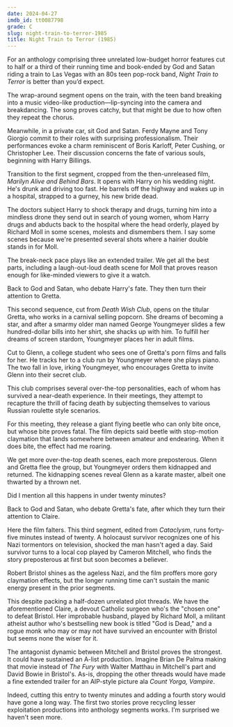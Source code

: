 ```yaml
---
date: 2024-04-27
imdb_id: tt0087798
grade: C
slug: night-train-to-terror-1985
title: Night Train to Terror (1985)
---
```


For an anthology comprising three unrelated low-budget horror features cut to half or a third of their running time and book-ended by God and Satan riding a train to Las Vegas with an 80s teen pop-rock band, _Night Train to Terror_ is better than you’d expect.

<!-- end -->

The wrap-around segment opens on the train, with the teen band breaking into a music video-like production—lip-syncing into the camera and breakdancing. The song proves catchy, but that might be due to how often they repeat the chorus.

Meanwhile, in a private car, sit God and Satan. Ferdy Mayne and Tony Giorgio commit to their roles with surprising professionalism. Their performances evoke a charm reminiscent of Boris Karloff, Peter Cushing, or Christopher Lee. Their discussion concerns the fate of various souls, beginning with Harry Billings.

Transition to the first segment, cropped from the then-unreleased film, <span data-imdb-id="tt0104817">_Marilyn Alive and Behind Bars_</span>. It opens with Harry on his wedding night. He's drunk and driving too fast. He barrels off the highway and wakes up in a hospital, strapped to a gurney, his new bride dead.

The doctors subject Harry to shock therapy and drugs, turning him into a mindless drone they send out in search of young women, whom Harry drugs and abducts back to the hospital where the head orderly, played by Richard Moll in some scenes, molests and dismembers them. I say some scenes because we're presented several shots where a hairier double stands in for Moll.

The break-neck pace plays like an extended trailer. We get all the best parts, including a laugh-out-loud death scene for Moll that proves reason enough for like-minded viewers to give it a watch.

Back to God and Satan, who debate Harry's fate. They then turn their attention to Gretta.

This second sequence, cut from <span data-imdb-id="tt0085416">_Death Wish Club_</span>, opens on the titular Gretta, who works in a carnival selling popcorn. She dreams of becoming a star, and after a smarmy older man named George Youngmeyer slides a few hundred-dollar bills into her shirt, she shacks up with him. To fulfill her dreams of screen stardom, Youngmeyer places her in adult films.

Cut to Glenn, a college student who sees one of Gretta's porn films and falls for her. He tracks her to a club run by Youngmeyer where she plays piano. The two fall in love, irking Youngmeyer, who encourages Gretta to invite Glenn into their secret club.

This club comprises several over-the-top personalities, each of whom has survived a near-death experience. In their meetings, they attempt to recapture the thrill of facing death by subjecting themselves to various Russian roulette style scenarios.

For this meeting, they release a giant flying beetle who can only bite once, but whose bite proves fatal. The film depicts said beetle with stop-motion claymation that lands somewhere between amateur and endearing. When it does bite, the effect had me roaring.

We get more over-the-top death scenes, each more preposterous. Glenn and Gretta flee the group, but Youngmeyer orders them kidnapped and returned. The kidnapping scenes reveal Glenn as a karate master, albeit one thwarted by a thrown net.

Did I mention all this happens in under twenty minutes?

Back to God and Satan, who debate Gretta's fate, after which they turn their attention to Claire.

Here the film falters. This third segment, edited from <span data-imdb-id="tt0080506">_Cataclysm_</span>, runs forty-five minutes instead of twenty. A holocaust survivor recognizes one of his Nazi tormentors on television, shocked the man hasn't aged a day. Said survivor turns to a local cop played by Cameron Mitchell, who finds the story preposterous at first but soon becomes a believer.

Robert Bristol shines as the ageless Nazi, and the film proffers more gory claymation effects, but the longer running time can't sustain the manic energy present in the prior segments.

This despite packing a half-dozen unrelated plot threads. We have the aforementioned Claire, a devout Catholic surgeon who's the "chosen one" to defeat Bristol. Her improbable husband, played by Richard Moll, a militant atheist author who's bestselling new book is titled "God is Dead," and a rogue monk who may or may not have survived an encounter with Bristol but seems none the wiser for it.

The antagonist dynamic between Mitchell and Bristol proves the strongest. It could have sustained an A-list production. Imagine Brian De Palma making that movie instead of <span data-imdb-id="tt0077588">_The Fury_</span> with Walter Matthau in Mitchell's part and David Bowie in Bristol's. As-is, dropping the other threads would have made a fine extended trailer for an AIP-style picture ala <span data-imdb-id="tt0066952">_Count Yorga, Vampire_</span>.

Indeed, cutting this entry to twenty minutes and adding a fourth story would have gone a long way. The first two stories prove recycling lesser exploitation productions into anthology segments works. I'm surprised we haven't seen more.
